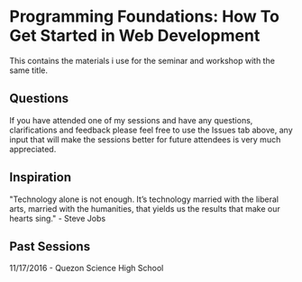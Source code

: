 # Programming Foundations: How To Get Started in Web Development

This contains the materials i use for the seminar and workshop with the same title.

## Questions 

If you have attended one of my sessions and have any questions, clarifications and feedback please feel free to use the Issues tab above, any input that will make the sessions better for future attendees is very much appreciated.

## Inspiration

"Technology alone is not enough. It’s technology married with the liberal arts, married with the humanities, that yields us the results that make our hearts sing." - Steve Jobs

## Past Sessions

11/17/2016 - Quezon Science High School

